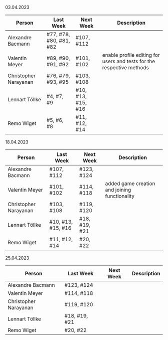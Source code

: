 03.04.2023

| Person                | Last Week               | Next Week          | Description                                                           |
|-----------------------|-------------------------|--------------------|-----------------------------------------------------------------------|
| Alexandre Bacmann     | #77, #78, #80, #81, #82 | #107, #112         |                                                                       |
| Valentin Meyer        | #89, #90, #91, #92      | #101, #102         | enable profile editing for users and tests for the respective methods |
| Christopher Narayanan | #76, #79, #93, #95      | #103, #108         |                                                                       |
| Lennart Töllke        | #4, #7, #9              | #10, #13, #15, #16 |                                                                       |
| Remo Wiget            | #5, #6, #8              | #11, #12, #14      |                                                                       |

18.04.2023

| Person                | Last Week          | Next Week     | Description                                   |
|-----------------------|--------------------|---------------|-----------------------------------------------|
| Alexandre Bacmann     | #107, #112         | #123, #124    |                                               |
| Valentin Meyer        | #101, #102         | #114, #118    | added game creation and joining functionality |
| Christopher Narayanan | #103, #108         | #119, #120    |                                               |
| Lennart Töllke        | #10, #13, #15, #16 | #18, #19, #21 |                                               |
| Remo Wiget            | #11, #12, #14      | #20, #22      |                                               |

25.04.2023

| Person                | Last Week     | Next Week | Description |
|-----------------------|---------------|-----------|-------------|
| Alexandre Bacmann     | #123, #124    |           |             |
| Valentin Meyer        | #114, #118    |           |             |
| Christopher Narayanan | #119, #120    |           |             |
| Lennart Töllke        | #18, #19, #21 |           |             |
| Remo Wiget            | #20, #22      |           |             |
